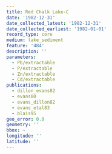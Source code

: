 ```yaml
---
title: Red Chalk Lake-C
date: '1982-12-31'
date_collected_latest: '1982-12-31'
date_collected_earliest: '1982-01-01'
record_type: core
medium: lake_sediment
feature: '484'
description: ''
parameters:
  - Pb/extractable
  - P/extractable
  - Zn/extractable
  - Cd/extractable
publications:
  - dillon_evans82
  - evans80
  - evans_dillon82
  - evans_etal83
  - blais95
geo_error: 0.0
geometry: ''
bbox: ~
longitude: ''
latitude: ''
---
```

